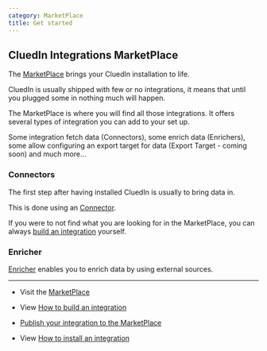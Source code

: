 ```yaml
---
category: MarketPlace
title: Get started
---
```



## CluedIn Integrations MarketPlace

The [MarketPlace](https://cluedin-marketplace.herokuapp.com) brings your CluedIn installation to life.

CluedIn is usually shipped with few or no integrations, it means that until you plugged some in nothing much will happen.

The MarketPlace is where you will find all those integrations. It offers several types of integration you can add to your set up.

Some integration fetch data (Connectors), some enrich data (Enrichers), some allow configuring an export target for data (Export Target - coming soon) and much more...



### Connectors

The first step after having installed CluedIn is usually to bring data in. 

This is done using an [Connector](https://cluedin-marketplace.herokuapp.com/search?q=cl&type=integrations).

If you were to not find what you are looking for in the MarketPlace, you can always [build an integration](/docs/1-Integration/build-integration.html) yourself.



### Enricher

[Enricher](https://cluedin-marketplace.herokuapp.com/search?q=cl&type=enrichers) enables you to enrich data by using external sources.


---

- Visit the [MarketPlace](https://cluedin-marketplace.herokuapp.com) 

- View [How to build an integration](/docs/1-Integration/build-integration.html) 

- [Publish your integration to the MarketPlace](https://github.com/CluedIn-io/MarketPlace.Store#how-to-add-integrations-) 

- View [How to install an integration](/docs/1-Integration/install-integration.html) 


